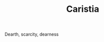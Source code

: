 ---
title: Caristia
letter: C
permalink: "/definitions/bld-caristia.html"
body: Dearth, scarcity, dearness
published_at: '2018-07-07'
source: Black's Law Dictionary 2nd Ed (1910)
layout: post
---